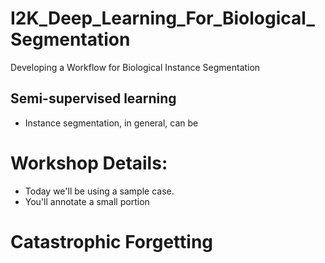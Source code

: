 # I2K\_Deep\_Learning\_For\_Biological\_Segmentation
Developing a Workflow for Biological Instance Segmentation

## Semi-supervised learning
- Instance segmentation, in general, can be 

# Workshop Details:
- Today we'll be using a sample case.
- You'll annotate a small portion

# Catastrophic Forgetting
# 
